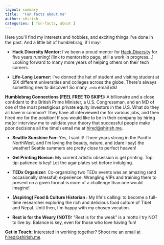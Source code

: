 ```yaml
---
layout: summary
title:  "Fun facts about me"
author: shirish
categories: [ fun-facts, about ]
---
```


Here you'll find my interests and hobbies, and exciting things I've done in the past. And a little bit of humblebrag, if I may!

* **Hack.Diversity Mentor:**  I've been a proud mentor for [Hack.Diversity](https://www.hackdiversity.com/) for five years running! [link to mentorship page, still a work in progress...]  Looking forward to many more years of helping others on their tech careers.

* **Life-Long Learner:** I've donned the hat of student and visiting student at SIX different universities and colleges across the globe. There's always something new to discover! So many `.edu` email ids!

**Humblebrag Connections [FEEL FREE TO SKIP!]:** A billionaire and a close confidant to the British Prime Minister, a U.S. Congressman, and an MD of one of the most prestigious private equity investors in the U.S. What do they all have in common? They have all interviewed me for various jobs, and then hired me for the position! If you would like to be in their company by hiring me(or interview me to validate your theory that successful people make poor decisions all the time!) email me at <a href="mailto:hired@shirish.me">hired@shirish.me</a>.

* **Seattle Sunshine Fan:**  Yes, I said it! Three years strong in the Pacific NorthWest, and I'm loving the beauty, nature, and (dare I say) the weather! Seattle summers are pretty close to perfect heaven!

* **Gel Printing Novice:**  My current artistic obsession is gel printing. Top tip: patience is key!  Let the agar plates set before indulging.

* **TEDx Organizer:**  Co-organizing two TEDx events was an amazing (and occasionally stressful) experience. Wrangling VIPs and training them to present on a given format is more of a challenge than one would imagine!

* **(Aspiring) Food & Culture Historian :**  My life's calling: to become a full-time researcher exploring the rich and delicious food culture of Tibet and Nepal. Until then, I'm happy with my chosen vocation.

* **Rest is for the Weary (NOT!):**  "Rest is for the weak" is a motto I try NOT to live by.  Balance is key, even for those who love having fun! 


**Get in Touch:**  Interested in working together?  Shoot me an email at <a href="mailto:hired@shirish.me">hired@shirish.me</a>.